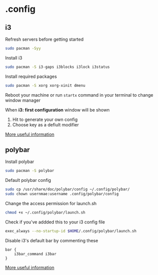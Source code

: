 # .config

## i3
Refresh servers before getting started
```bash
sudo pacman -Syy
```
Install i3
```bash
sudo pacman -S i3-gaps i3blocks i3lock i3status
```

Install required packages
```bash
sudo pacman -S xorg xorg-xinit dmenu
```

Reboot your machine or run ```startx``` command in your terminal to change window manager

When **i3: first configuration** window will be shown
1. Hit <Enter> to generate your own config
2. Choose <Win> key as a defiult modifier

[More useful information](https://i3wm.org/docs/userguide.html)

## polybar
Install polybar
```bash
sudo pacman -S polybar
```

Default polybar config
```bash
sudo cp /usr/share/doc/polybar/config ~/.config/polybar/
sudo chown usernmae:username .config/polybar/config
```

Change the access permission for launch.sh
```bash
chmod +x ~/.config/polybar/launch.sh
```

Check if you've addded this to your i3 config file
```bash
exec_always --no-startup-id $HOME/.config/polybar/launch.sh
```

Disable i3's default bar by commenting these
```
bar {
    i3bar_command i3bar
}
```
[More useful information](https://github.com/polybar/polybar/wiki)

